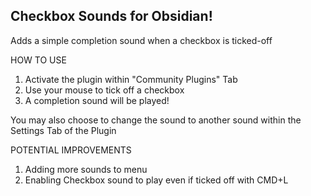 ## Checkbox Sounds for Obsidian!
 
Adds a simple completion sound when a checkbox is ticked-off

HOW TO USE
1. Activate the plugin within "Community Plugins" Tab
2. Use your mouse to tick off a checkbox
3. A completion sound will be played!

You may also choose to change the sound to another sound within the Settings Tab of the Plugin

POTENTIAL IMPROVEMENTS
1. Adding more sounds to menu
2. Enabling Checkbox sound to play even if ticked off with CMD+L

